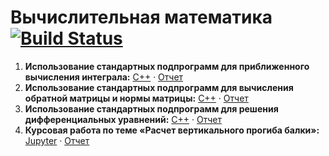 # Вычислительная математика [![Build Status](https://travis-ci.com/vaddya/computational-math.svg?token=pjDpbjDkzyYVhqcfMzbZ&branch=master)](https://travis-ci.com/vaddya/computational-math)

1. __Использование стандартных подпрограмм для приближенного вычисления интеграла:__ 
[С++](https://github.com/vaddya/computational-math/tree/master/lab1/code) ·
[Отчет](https://github.com/vaddya/computational-math/releases/download/v4.1/lab1.pdf)
2. __Использование стандартных подпрограмм для вычисления обратной матрицы и нормы матрицы:__
[С++](https://github.com/vaddya/computational-math/tree/master/lab2/code) ·
[Отчет](https://github.com/vaddya/computational-math/releases/download/v4.1/lab2.pdf)
3. __Использование стандартных подпрограмм для решения дифференциальных уравнений:__
[С++](https://github.com/vaddya/computational-math/tree/master/lab3/code) ·
[Отчет](https://github.com/vaddya/computational-math/releases/download/v4.1/lab3.pdf)
4. __Курсовая работа по теме «Расчет вертикального прогиба балки»:__
[Jupyter](https://github.com/vaddya/computational-math/blob/master/coursework/coursework.ipynb) ·
[Отчет](https://github.com/vaddya/computational-math/releases/download/v4.1/coursework.pdf)
